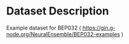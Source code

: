 # Dataset Description

Example dataset for BEP032 ( https://gin.g-node.org/NeuralEnsemble/BEP032-examples )

